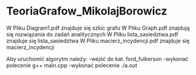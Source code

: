 # TeoriaGrafow_MikolajBorowicz

W Pliku Diagram1.pdf znajduje się szkic grafu
W Pliku Graph.pdf znajdują się rozwiązania do zadań analitycznych
W Pliku lista_sasiedztwa.pdf znajduje się lista_sasiedztwa
W Pliku macierz_incydencji.pdf znajduje się macierz_incydencji

Aby uruchomić algorytm należy:
-wejść do kat. ford_fulkerson
-wykonać polecenie g++ main.cpp
-wykonać polecenie ./a.out
